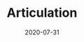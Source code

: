 ---
discogs_id: 15702656
discogs_master_id: 1781254
title: Articulation
artists: ['Rival Consoles']
date: 2020-07-31
genre: ['Electronic']
image: Articulation-15702656.jpg
label: Erased Tapes Records
country: UK
styles: ['IDM']
video: https://www.youtube.com/watch?v=YFeQ_ksk4fY
category: Electronic
---